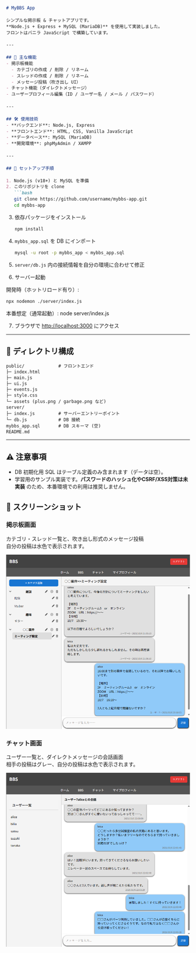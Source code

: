 ````markdown
# MyBBS App

シンプルな掲示板 & チャットアプリです。  
**Node.js + Express + MySQL (MariaDB)** を使用して実装しました。  
フロントはバニラ JavaScript で構築しています。

---

## 📌 主な機能
- 掲示板機能  
  - カテゴリの作成 / 削除 / リネーム  
  - スレッドの作成 / 削除 / リネーム  
  - メッセージ投稿（吹き出し UI）  
- チャット機能（ダイレクトメッセージ）  
- ユーザープロフィール編集（ID / ユーザー名 / メール / パスワード）  

---

## 🛠️ 使用技術
- **バックエンド**: Node.js, Express  
- **フロントエンド**: HTML, CSS, Vanilla JavaScript  
- **データベース**: MySQL (MariaDB)  
- **開発環境**: phpMyAdmin / XAMPP  

---

## 🚀 セットアップ手順

1. Node.js (v18+) と MySQL を準備  
2. このリポジトリを clone  
   ```bash
   git clone https://github.com/username/mybbs-app.git
   cd mybbs-app
````

3. 依存パッケージをインストール

   ```bash
   npm install
   ```
4. `mybbs_app.sql` を DB にインポート

   ```bash
   mysql -u root -p mybbs_app < mybbs_app.sql
   ```
5. `server/db.js` 内の接続情報を自分の環境に合わせて修正
6. サーバー起動

開発時（ホットリロード有り）:
```bash
npx nodemon ./server/index.js

   ```
本番想定（通常起動）:
node server/index.js

7. ブラウザで [http://localhost:3000](http://localhost:3000) にアクセス

---

## 📂 ディレクトリ構成

```
public/             # フロントエンド
├─ index.html
├─ main.js
├─ ui.js
├─ events.js
├─ style.css
└─ assets (plus.png / garbage.png など)
server/
├─ index.js         # サーバーエントリーポイント
└─ db.js            # DB 接続
mybbs_app.sql       # DB スキーマ (空)
README.md
```

---

## ⚠️ 注意事項

* DB 初期化用 SQL はテーブル定義のみ含まれます（データは空）。
* 学習用のサンプル実装です。**パスワードのハッシュ化やCSRF/XSS対策は未実装** のため、本番環境での利用は推奨しません。

## 📸 スクリーンショット

### 掲示板画面
カテゴリ・スレッド一覧と、吹き出し形式のメッセージ投稿  
自分の投稿は水色で表示されます。

![BBS画面](./bbs_demo1.png)

### チャット画面
ユーザー一覧と、ダイレクトメッセージの会話画面  
相手の投稿はグレー、自分の投稿は水色で表示されます。

![チャット画面](./chat_demo1.png)


